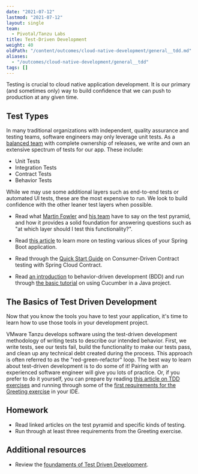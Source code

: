 ```yaml
---
date: "2021-07-12"
lastmod: "2021-07-12"
layout: single
team:
  - Pivotal/Tanzu Labs
title: Test-Driven Development
weight: 40
oldPath: "/content/outcomes/cloud-native-development/general__tdd.md"
aliases:
  - "/outcomes/cloud-native-development/general__tdd"
tags: []
---
```


Testing is crucial to cloud native application development. It is our primary (and sometimes only) way to build confidence that we can push to production at any given time.

## Test Types

In many traditional organizations with independent, quality assurance and testing teams, software engineers may only leverage unit tests. As a [balanced team](/outcomes/application-development/balanced-teams/) with complete ownership of releases, we write and own an extensive spectrum of tests for our app. These include:

- Unit Tests
- Integration Tests
- Contract Tests
- Behavior Tests

While we may use some additional layers such as end-to-end tests or automated UI tests, these are the most expensive to run. We look to build confidence with the other leaner test layers when possible.

- Read what [Martin Fowler](https://martinfowler.com/bliki/TestPyramid.html) and [his team](https://martinfowler.com/articles/practical-test-pyramid.html) have to say on the test pyramid, and how it provides a solid foundation for answering questions such as "at which layer should I test this functionality?".

- Read [this article](https://spring.io/blog/2016/04/15/testing-improvements-in-spring-boot-1-4) to learn more on testing various slices of your Spring Boot application.

- Read through the [Quick Start Guide](https://cloud.spring.io/spring-cloud-contract/) on Consumer-Driven Contract testing with Spring Cloud Contract.

- Read [an introduction](https://docs.cucumber.io/bdd/) to behavior-driven development (BDD) and run through [the basic tutorial](https://docs.cucumber.io/guides/10-minute-tutorial/) on using Cucumber in a Java project.

## The Basics of Test Driven Development

Now that you know the tools you have to test your application, it's time to learn how to use those tools in your development project.

VMware Tanzu develops software using the test-driven development methodology of writing tests to describe our intended behavior. First, we write tests, see our tests fail, build the functionality to make our tests pass, and clean up any technical debt created during the process. This approach is often referred to as the "red-green-refactor" loop.
The best way to learn about test-driven development is to do some of it! Pairing with an experienced software engineer will give you lots of practice. Or, if you prefer to do it yourself, you can prepare by reading [this article on TDD exercises](https://medium.com/@marlenac/learning-tdd-with-katas-3f499cb9c492) and running through some of the [first requirements for the Greeting exercise](https://github.com/testdouble/contributing-tests/wiki/Greeting-Kata) in your IDE.

## Homework

- Read linked articles on the test pyramid and specific kinds of testing.
- Run through at least three requirements from the Greeting exercise.

## Additional resources

- Review the [foundaments of Test Driven Development](/outcomes/application-development/test-driven-development/).
